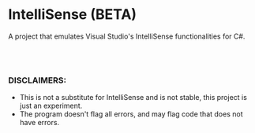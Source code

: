 <h1>IntelliSense (BETA)</h1>
<p>A project that emulates Visual Studio's IntelliSense functionalities for C#.<p>
<br>
<br>
  <h3>DISCLAIMERS:</h3>
  <ul>
  <li>This is not a substitute for IntelliSense and is not stable, this project is just an experiment.</li>
  <li>The program doesn't flag all errors, and may flag code that does not have errors.</li>
  </ul>
